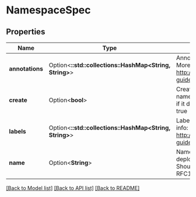 # NamespaceSpec

## Properties

Name | Type | Description | Notes
------------ | ------------- | ------------- | -------------
**annotations** | Option<**::std::collections::HashMap<String, String>**> | Annotations of the namespace More info: http://kubernetes.io/docs/user-guide/annotations +optional | [optional]
**create** | Option<**bool**> | Create defines whether the namespace should be created if it does not exist. Defaults to true | [optional]
**labels** | Option<**::std::collections::HashMap<String, String>**> | Labels of the namespace More info: http://kubernetes.io/docs/user-guide/labels +optional | [optional]
**name** | Option<**String**> | Name is the namespace to deploy the Application into. Should be a valid lowercase RFC1123 domain name | [optional]

[[Back to Model list]](../README.md#documentation-for-models) [[Back to API list]](../README.md#documentation-for-api-endpoints) [[Back to README]](../README.md)


